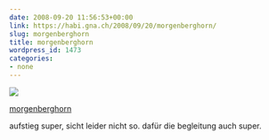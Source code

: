 ```yaml
---
date: 2008-09-20 11:56:53+00:00
link: https://habi.gna.ch/2008/09/20/morgenberghorn/
slug: morgenberghorn
title: morgenberghorn
wordpress_id: 1473
categories:
- none
---
```



 [![](https://static.flickr.com/3049/2871733155_cb1f3e9f22_m.jpg)](https://www.flickr.com/photos/habi/2871733155/)
   

 
  [morgenberghorn](https://www.flickr.com/photos/habi/2871733155/)
    

 



aufstieg super, sicht leider nicht so. dafür die begleitung auch super.
  

